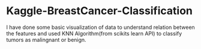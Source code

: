 # Kaggle-BreastCancer-Classification

I have done some basic visualization of data to understand relation between the features and used KNN Algorithm(from scikits learn API) to classify tumors as malingnant or benign.
